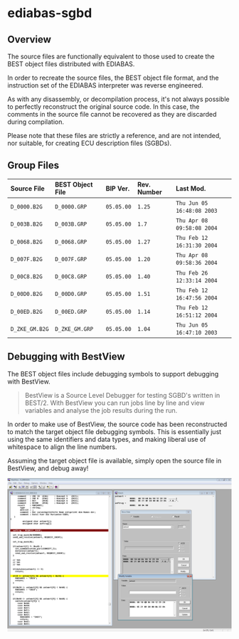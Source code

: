 # ediabas-sgbd

## Overview

The source files are functionally equivalent to those used to create the BEST object files distributed with EDIABAS.

In order to recreate the source files, the BEST object file format, and the instruction set of the EDIABAS interpreter was reverse engineered.

As with any disassembly, or decompilation process, it's not always possible to perfectly reconstruct the original source code. In this case, the comments in the source file cannot be recovered as they are discarded during compilation.

Please note that these files are strictly a reference, and are not intended, nor suitable, for creating ECU description files (SGBDs).

## Group Files

Source File|BEST Object File|BIP Ver.|Rev. Number|Last Mod.
:-----|:-----|:-----|:-----|:-----
`D_0000.B2G`|`D_0000.GRP`|`05.05.00`|`1.25`|`Thu Jun 05 16:48:08 2003`
`D_003B.B2G`|`D_003B.GRP`|`05.05.00`|`1.7`|`Thu Apr 08 09:58:08 2004`
`D_0068.B2G`|`D_0068.GRP`|`05.05.00`|`1.27`|`Thu Feb 12 16:31:30 2004`
`D_007F.B2G`|`D_007F.GRP`|`05.05.00`|`1.20`|`Thu Apr 08 09:58:36 2004`
`D_00C8.B2G`|`D_00C8.GRP`|`05.05.00`|`1.40`|`Thu Feb 26 12:33:14 2004`
`D_00D0.B2G`|`D_00D0.GRP`|`05.05.00`|`1.51`|`Thu Feb 12 16:47:56 2004`
`D_00ED.B2G`|`D_00ED.GRP`|`05.05.00`|`1.14`|`Thu Feb 12 16:51:12 2004`
`D_ZKE_GM.B2G`|`D_ZKE_GM.GRP`|`05.05.00`|`1.04`|`Thu Jun 05 16:47:10 2003`

## Debugging with BestView

The BEST object files include debugging symbols to support debugging with BestView. 

> BestView is a Source Level Debugger for testing SGBD's written in BEST/2. With BestView you can run jobs line by line and view variables and analyse the job results during the run.

In order to make use of BestView, the source code has been reconstructed to match the target object file debugging symbols. This is essentially just using the same identifiers and data types, and making liberal use of whitespace to align the line numbers.

Assuming the target object file is available, simply open the source file in BestView, and debug away!

![Debugging with BestView](debug.png)
